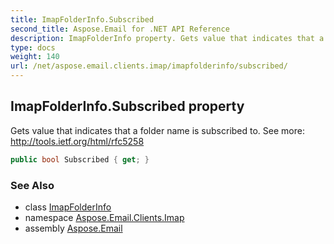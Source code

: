 ```yaml
---
title: ImapFolderInfo.Subscribed
second_title: Aspose.Email for .NET API Reference
description: ImapFolderInfo property. Gets value that indicates that a folder name is subscribed to. See more http//tools.ietf.org/html/rfc5258
type: docs
weight: 140
url: /net/aspose.email.clients.imap/imapfolderinfo/subscribed/
---
```

## ImapFolderInfo.Subscribed property

Gets value that indicates that a folder name is subscribed to. See more: http://tools.ietf.org/html/rfc5258

```csharp
public bool Subscribed { get; }
```

### See Also

* class [ImapFolderInfo](../)
* namespace [Aspose.Email.Clients.Imap](../../imapfolderinfo/)
* assembly [Aspose.Email](../../../)


